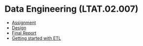 # Data Engineering (LTAT.02.007)

- [Assignment](Assignment.md)
- [Design](Design.md)
- [Final Report](FinalReport.md)
- [Getting started with ETL](ETL/README.md)